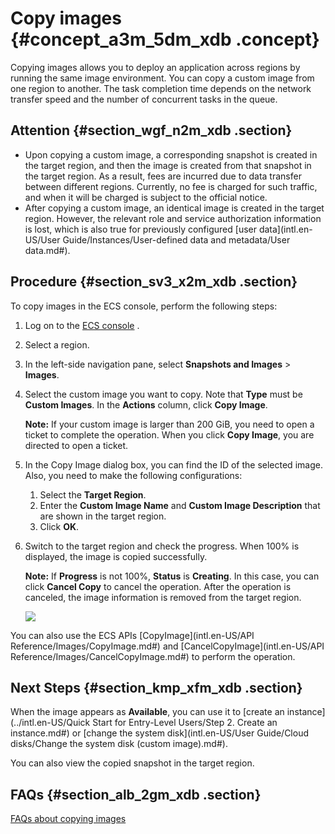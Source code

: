 # Copy images {#concept_a3m_5dm_xdb .concept}

Copying images allows you to deploy an application across regions by running the same image environment. You can copy a custom image from one region to another. The task completion time depends on the network transfer speed and the number of concurrent tasks in the queue.

## Attention {#section_wgf_n2m_xdb .section}

-   Upon copying a custom image, a corresponding snapshot is created in the target region, and then the image is created from that snapshot in the target region. As a result, fees are incurred due to data transfer between different regions. Currently, no fee is charged for such traffic, and when it will be charged is subject to the official notice.
-   After copying a custom image, an identical image is created in the target region. However, the relevant role and service authorization information is lost, which is also true for previously configured [user data](intl.en-US/User Guide/Instances/User-defined data and metadata/User data.md#).

## Procedure {#section_sv3_x2m_xdb .section}

To copy images in the ECS console, perform the following steps:

1.  Log on to the [ECS console](https://ecs.console.aliyun.com/) .
2.  Select a region.
3.  In the left-side navigation pane, select **Snapshots and Images** \> **Images**.
4.  Select the custom image you want to copy. Note that **Type** must be **Custom Images**. In the **Actions** column, click **Copy Image**.

    **Note:** If your custom image is larger than 200 GiB, you need to open a ticket to complete the operation. When you click **Copy Image**, you are directed to open a ticket.

5.  In the Copy Image dialog box, you can find the ID of the selected image. Also, you need to make the following configurations:
    1.  Select the **Target Region**.
    2.  Enter the **Custom Image Name** and **Custom Image Description** that are shown in the target region.
    3.  Click **OK**.
6.  Switch to the target region and check the progress. When 100% is displayed, the image is copied successfully.

    **Note:** If **Progress** is not 100%, **Status** is **Creating**. In this case, you can click **Cancel Copy** to cancel the operation. After the operation is canceled, the image information is removed from the target region.

    ![](http://static-aliyun-doc.oss-cn-hangzhou.aliyuncs.com/assets/img/9699/15381870916780_en-US.png)


You can also use the ECS APIs [CopyImage](intl.en-US/API Reference/Images/CopyImage.md#) and [CancelCopyImage](intl.en-US/API Reference/Images/CancelCopyImage.md#) to perform the operation.

## Next Steps {#section_kmp_xfm_xdb .section}

When the image appears as **Available**, you can use it to [create an instance](../intl.en-US/Quick Start for Entry-Level Users/Step 2. Create an instance.md#) or [change the system disk](intl.en-US/User Guide/Cloud disks/Change the system disk (custom image).md#).

You can also view the copied snapshot in the target region.

## FAQs {#section_alb_2gm_xdb .section}

[FAQs about copying images](https://www.alibabacloud.com/help/zh/faq-detail/40569.htm?spm=a2c63.q38357.a3.5.218e437aDm1XZR)

